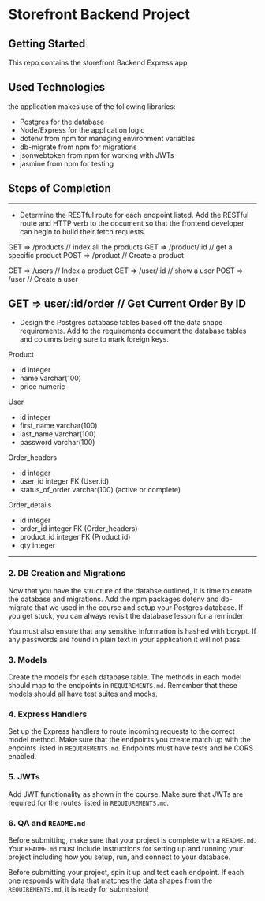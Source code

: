 # Storefront Backend Project

## Getting Started
This repo contains the storefront Backend Express app

## Used Technologies
the application makes use of the following libraries:
- Postgres for the database
- Node/Express for the application logic
- dotenv from npm for managing environment variables
- db-migrate from npm for migrations
- jsonwebtoken from npm for working with JWTs
- jasmine from npm for testing

## Steps of Completion

----------------------------------------------------------

- Determine the RESTful route for each endpoint listed. Add the RESTful route and HTTP verb to the document so that the frontend developer can begin to build their fetch requests.    

GET => /products        // index all the products
GET => /product/:id     // get a specific product
POST => /product        // Create a product

GET => /users           // Index a product
GET => /user/:id        // show a user
POST => /user           // Create a user

GET => user/:id/order   // Get Current Order By ID
----------------------------------------------------------

- Design the Postgres database tables based off the data shape requirements. Add to the requirements document the database tables and columns being sure to mark foreign keys.   

Product
- id                integer
- name              varchar(100)
- price             numeric

User
- id                integer
- first_name        varchar(100)
- last_name         varchar(100)
- password          varchar(100)

Order_headers
- id                integer
- user_id           integer FK (User.id)
- status_of_order   varchar(100) (active or complete) 

Order_details
- id                integer
- order_id          integer FK (Order_headers)
- product_id        integer FK (Product.id)
- qty               integer
----------------------------------------------------------

### 2.  DB Creation and Migrations

Now that you have the structure of the databse outlined, it is time to create the database and migrations. Add the npm packages dotenv and db-migrate that we used in the course and setup your Postgres database. If you get stuck, you can always revisit the database lesson for a reminder. 

You must also ensure that any sensitive information is hashed with bcrypt. If any passwords are found in plain text in your application it will not pass.

### 3. Models

Create the models for each database table. The methods in each model should map to the endpoints in `REQUIREMENTS.md`. Remember that these models should all have test suites and mocks.

### 4. Express Handlers

Set up the Express handlers to route incoming requests to the correct model method. Make sure that the endpoints you create match up with the enpoints listed in `REQUIREMENTS.md`. Endpoints must have tests and be CORS enabled. 

### 5. JWTs

Add JWT functionality as shown in the course. Make sure that JWTs are required for the routes listed in `REQUIUREMENTS.md`.

### 6. QA and `README.md`

Before submitting, make sure that your project is complete with a `README.md`. Your `README.md` must include instructions for setting up and running your project including how you setup, run, and connect to your database. 

Before submitting your project, spin it up and test each endpoint. If each one responds with data that matches the data shapes from the `REQUIREMENTS.md`, it is ready for submission!
